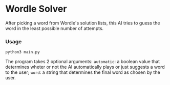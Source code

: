 # Wordle Solver

After picking a word from Wordle's solution lists, this AI tries to guess the word in the least possible number of attempts.

### Usage
```
python3 main.py
```
The program takes 2 optional arguments:
`automatic`: a boolean value that determines wheter or not the AI automatically plays or just suggests a word to the user;
`word`: a string that determines the final word as chosen by the user.

